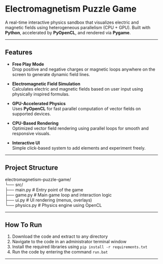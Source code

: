 # Electromagnetism Puzzle Game

A real-time interactive physics sandbox that visualizes electric and magnetic fields using heterogeneous parallelism (CPU + GPU). Built with **Python**, accelerated by **PyOpenCL**, and rendered via **Pygame**.

---

## Features

- **Free Play Mode**  
  Drop positive and negative charges or magnetic loops anywhere on the screen to generate dynamic field lines.

- **Electromagnetic Field Simulation**  
  Calculates electric and magnetic fields based on user input using physically inspired formulas.

- **GPU-Accelerated Physics**  
  Uses **PyOpenCL** for fast parallel computation of vector fields on supported devices.

- **CPU-Based Rendering**  
  Optimized vector field rendering using parallel loops for smooth and responsive visuals.

- **Interactive UI**  
  Simple click-based system to add elements and experiment freely.

---

## Project Structure

electromagnetism-puzzle-game/ <br>
└── src/<br>
├── main.py # Entry point of the game<br>
├── game.py # Main game loop and interaction logic<br>
├── ui.py # UI rendering (menus, overlays)<br>
└── physics.py # Physics engine using OpenCL<br>

---

## How To Run

1. Download the code and extract to any directory
2. Navigate to the code in an administrator terminal window
3. Install the required libraries using `pip install -r requirements.txt`
4. Run the code by entering the command `run.bat`

---
